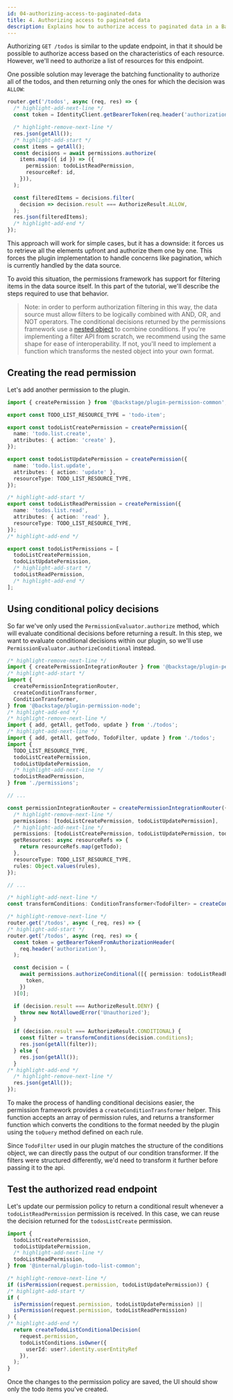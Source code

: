 ```yaml
---
id: 04-authorizing-access-to-paginated-data
title: 4. Authorizing access to paginated data
description: Explains how to authorize access to paginated data in a Backstage plugin
---
```


Authorizing `GET /todos` is similar to the update endpoint, in that it should be possible to authorize access based on the characteristics of each resource. However, we'll need to authorize a list of resources for this endpoint.

One possible solution may leverage the batching functionality to authorize all of the todos, and then returning only the ones for which the decision was `ALLOW`:

```ts
router.get('/todos', async (req, res) => {
  /* highlight-add-next-line */
  const token = IdentityClient.getBearerToken(req.header('authorization'));

  /* highlight-remove-next-line */
  res.json(getAll());
  /* highlight-add-start */
  const items = getAll();
  const decisions = await permissions.authorize(
    items.map(({ id }) => ({
      permission: todoListReadPermission,
      resourceRef: id,
    })),
  );

  const filteredItems = decisions.filter(
    decision => decision.result === AuthorizeResult.ALLOW,
  );
  res.json(filteredItems);
  /* highlight-add-end */
});
```

This approach will work for simple cases, but it has a downside: it forces us to retrieve all the elements upfront and authorize them one by one. This forces the plugin implementation to handle concerns like pagination, which is currently handled by the data source.

To avoid this situation, the permissions framework has support for filtering items in the data source itself. In this part of the tutorial, we'll describe the steps required to use that behavior.

> Note: in order to perform authorization filtering in this way, the data source must allow filters to be logically combined with AND, OR, and NOT operators. The conditional decisions returned by the permissions framework use a [nested object](https://backstage.io/docs/reference/plugin-permission-common.permissioncriteria) to combine conditions. If you're implementing a filter API from scratch, we recommend using the same shape for ease of interoperability. If not, you'll need to implement a function which transforms the nested object into your own format.

## Creating the read permission

Let's add another permission to the plugin.

```ts title="plugins/todo-list-backend/src/service/permissions.ts"
import { createPermission } from '@backstage/plugin-permission-common';

export const TODO_LIST_RESOURCE_TYPE = 'todo-item';

export const todoListCreatePermission = createPermission({
  name: 'todo.list.create',
  attributes: { action: 'create' },
});

export const todoListUpdatePermission = createPermission({
  name: 'todo.list.update',
  attributes: { action: 'update' },
  resourceType: TODO_LIST_RESOURCE_TYPE,
});

/* highlight-add-start */
export const todoListReadPermission = createPermission({
  name: 'todos.list.read',
  attributes: { action: 'read' },
  resourceType: TODO_LIST_RESOURCE_TYPE,
});
/* highlight-add-end */

export const todoListPermissions = [
  todoListCreatePermission,
  todoListUpdatePermission,
  /* highlight-add-start */
  todoListReadPermission,
  /* highlight-add-end */
];
```

## Using conditional policy decisions

So far we've only used the `PermissionEvaluator.authorize` method, which will evaluate conditional decisions before returning a result. In this step, we want to evaluate conditional decisions within our plugin, so we'll use `PermissionEvaluator.authorizeConditional` instead.

```ts title="plugins/todo-list-backend/src/service/router.ts"
/* highlight-remove-next-line */
import { createPermissionIntegrationRouter } from '@backstage/plugin-permission-node';
/* highlight-add-start */
import {
  createPermissionIntegrationRouter,
  createConditionTransformer,
  ConditionTransformer,
} from '@backstage/plugin-permission-node';
/* highlight-add-end */
/* highlight-remove-next-line */
import { add, getAll, getTodo, update } from './todos';
/* highlight-add-next-line */
import { add, getAll, getTodo, TodoFilter, update } from './todos';
import {
  TODO_LIST_RESOURCE_TYPE,
  todoListCreatePermission,
  todoListUpdatePermission,
  /* highlight-add-next-line */
  todoListReadPermission,
} from './permissions';

// ...

const permissionIntegrationRouter = createPermissionIntegrationRouter({
  /* highlight-remove-next-line */
  permissions: [todoListCreatePermission, todoListUpdatePermission],
  /* highlight-add-next-line */
  permissions: [todoListCreatePermission, todoListUpdatePermission, todoListReadPermission],
  getResources: async resourceRefs => {
    return resourceRefs.map(getTodo);
  },
  resourceType: TODO_LIST_RESOURCE_TYPE,
  rules: Object.values(rules),
});

// ...

/* highlight-add-next-line */
const transformConditions: ConditionTransformer<TodoFilter> = createConditionTransformer(Object.values(rules));

/* highlight-remove-next-line */
router.get('/todos', async (_req, res) => {
/* highlight-add-start */
router.get('/todos', async (req, res) => {
  const token = getBearerTokenFromAuthorizationHeader(
    req.header('authorization'),
  );

  const decision = (
    await permissions.authorizeConditional([{ permission: todoListReadPermission }], {
      token,
    })
  )[0];

  if (decision.result === AuthorizeResult.DENY) {
    throw new NotAllowedError('Unauthorized');
  }

  if (decision.result === AuthorizeResult.CONDITIONAL) {
    const filter = transformConditions(decision.conditions);
    res.json(getAll(filter));
  } else {
    res.json(getAll());
  }
/* highlight-add-end */
  /* highlight-remove-next-line */
  res.json(getAll());
});
```

To make the process of handling conditional decisions easier, the permission framework provides a `createConditionTransformer` helper. This function accepts an array of permission rules, and returns a transformer function which converts the conditions to the format needed by the plugin using the `toQuery` method defined on each rule.

Since `TodoFilter` used in our plugin matches the structure of the conditions object, we can directly pass the output of our condition transformer. If the filters were structured differently, we'd need to transform it further before passing it to the api.

## Test the authorized read endpoint

Let's update our permission policy to return a conditional result whenever a `todoListReadPermission` permission is received. In this case, we can reuse the decision returned for the `todosListCreate` permission.

```ts title="packages/backend/src/plugins/permission.ts"
import {
  todoListCreatePermission,
  todoListUpdatePermission,
  /* highlight-add-next-line */
  todoListReadPermission,
} from '@internal/plugin-todo-list-common';

/* highlight-remove-next-line */
if (isPermission(request.permission, todoListUpdatePermission)) {
/* highlight-add-start */
if (
  isPermission(request.permission, todoListUpdatePermission) ||
  isPermission(request.permission, todoListReadPermission)
) {
/* highlight-add-end */
  return createTodoListConditionalDecision(
    request.permission,
    todoListConditions.isOwner({
      userId: user?.identity.userEntityRef
    }),
  );
}
```

Once the changes to the permission policy are saved, the UI should show only the todo items you've created.
